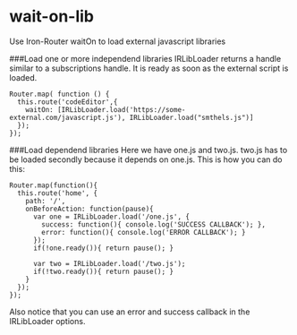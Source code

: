wait-on-lib
===========

Use Iron-Router waitOn to load external javascript libraries

###Load one or more independend libraries
IRLibLoader returns a handle similar to a subscriptions handle. It is ready as soon as the external script is loaded.

    Router.map( function () {
      this.route('codeEditor',{
        waitOn: [IRLibLoader.load('https://some-external.com/javascript.js'), IRLibLoader.load("smthels.js")]
      });
    });

###Load dependend libraries
Here we have one.js and two.js. two.js has to be loaded secondly because it depends on one.js. This is how you can do this:

    Router.map(function(){
      this.route('home', {
        path: '/',
        onBeforeAction: function(pause){
          var one = IRLibLoader.load('/one.js', {
            success: function(){ console.log('SUCCESS CALLBACK'); },
            error: function(){ console.log('ERROR CALLBACK'); }
          });
          if(!one.ready()){ return pause(); }

          var two = IRLibLoader.load('/two.js');
          if(!two.ready()){ return pause(); }
        }
      });
    });

Also notice that you can use an error and success callback in the IRLibLoader options.
